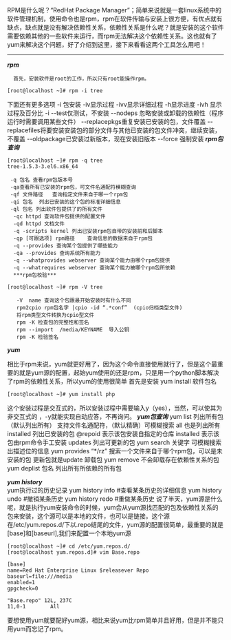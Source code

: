 RPM是什么呢？“RedHat Package Manager”；简单来说就是一套linux系统中的软件管理机制，使用命令也是rpm，rpm在软件传输与安装上很方便，有优点就有缺点，缺点就是没有解决依赖性关系，依赖性关系是什么呢？就是安装的这个软件需要依赖其他的一些软件来运行，而rpm无法解决这个依赖性关系。这也就有了yum来解决这个问题，好了介绍到这里，接下来看看这两个工具怎么用吧！

----------

***rpm***

      首先，安装软件是root的工作，所以只有root能操作rpm。
```
[root@localhost ~]# rpm -i tree

```
下面还有更多选项
      -i 包安装
     -iv显示过程
     -ivv显示详细过程
     -h显示进度
     -ivh 显示过程及百分比
     -i   --test仅测试，不安装
     --nodeps 忽略安装或卸载的依赖性（程序运行时需要调用某些文件）
     --replacepkgs重复安装已安装的包，文件覆盖
     --replacefiles将要安装安装包的部分文件与其他已安装的包文件冲突，继续安装，不覆盖
     --oldpackage已安装过新版本，现在安装旧版本 
     --force 强制安装
     ***rpm包查询***
   

```
[root@localhost ~]# rpm -q tree
tree-1.5.3-3.el6.x86_64

```
     -q 包名 查看rpm包版本号
     -qa查看所有已安装的rpm包，可文件名通配符模糊查询
     -qf 文件路径   查询指定文件来自于哪一个rpm包
     -qi 包名  列出已安装的这个包的标准详细信息
     -ql 包名 列出软件包提供了的所有文件
      -qc httpd 查询软件包提供的配置文件
      -qd httpd 文档文件
      -q -scripts kernel 列出已安装rpm包自带的安装前和后脚本
      -qp [可跟选项] rpm路径    查询信息的数据来自于rpm包
      -q --provides 查询某个包提供了哪些能力
      -qa --provides 查询系统所有能力
      -q --whatprovides webserver 查询某个能力由哪个rpm包提供
      -q --whatrequires webserver 查询某个能力被哪个rpm包所依赖
      ***rpm包校验***
```
[root@localhost ~]# rpm -V tree

```

    
       -V  name 查询这个包跟最开始安装时有什么不同
       rpm2cpio rpm包名字 |cpio -id “.*conf”  (cpio归档类型文件)
       将rpm类型文件转换为cpio型文件
       rpm -K 检查包的完整性和签名
       rpm --import  /media/KEYNAME  导入公钥   
       rpm -K 检验签名

***yum***

相比于rpm来说，yum就更好用了，因为这个命令直接使用就行了，但是这个最重要的就是yum源的配置，起始yum使用的还是rpm，只是用一个python脚本解决了rpm的依赖性关系，所以yum的使用很简单
首先是安装
  yum install 软件包名
  

```
[root@localhost ~]# yum install php
```
这个安装过程是交互式的，所以安装过程中需要输入y（yes），当然，可以使其为非交互式的 ，-y就能实现自动应答，不再询问。
***yum包查询***
 yum list 列出所有包（默认列出所有）
              支持文件名通配符，（默认精确）可模糊搜索
              all 也是列出所有
              installed  列出已安装的包
                      @repoid 表示该包安装自指定的仓库
                       installed 表示该包由rpm命令手工安装
             updates  列出可更新的包
             yum search 关键字  可模糊搜索出描述位的信息
            yum provides “*/rz”
             搜索一个文件来自于哪个rpm包，可以是未安装的包
更新包就是update
卸载包
yum remove 不会卸载存在依赖性关系的包                          
 yum deplist 包名  列出所有所依赖的所有包      
 
 ***yum history***  
      yum执行过的历史记录
     yum history info #查看某条历史的详细信息
     yum history undo #撤销某条历史
     yum history redo #重做某条历史
     说了半天，yum源是什么呢，就是执行yum安装命令的时候，yum会从yum源找匹配的包及依赖性关系的包来安装，这个源可以是本地的文件，也可以是链接。这个源在/etc/yum.repos.d/下以.repo结尾的文件，yum源的配置很简单，最重要的就是[base]和[baseurl],我们来配置一个本地yum源
  

```
[root@localhost ~]# cd /etc/yum.repos.d/
[root@localhost yum.repos.d]# vim Base.repo

[base]
name=Red Hat Enterprise Linux $releasever Repo
baseurl=file:///media
enabled=1
gpgcheck=0

"Base.repo" 12L, 237C                                                   11,0-1        All

```
要想使用yum就要配好yum源，相比来说yum比rpm简单并且好用，但是并不能只用yum而忘记了rpm。
